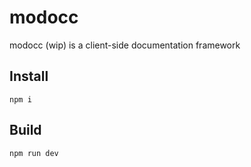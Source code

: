 # modocc 
modocc (wip) is a client-side documentation framework

## Install
```
npm i
```

## Build
```
npm run dev
```

